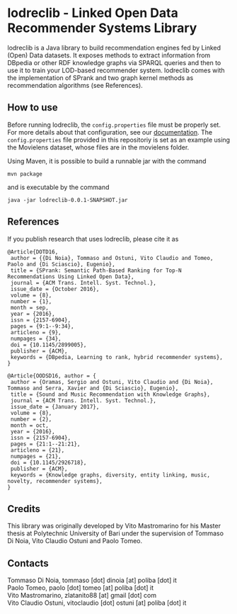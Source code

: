 lodreclib - Linked Open Data Recommender Systems Library
=====================

lodreclib is a Java library to build recommendation engines fed by Linked (Open) Data datasets. It exposes methods to extract information from DBpedia or other RDF knowledge graphs via SPARQL queries and then to use it to train your LOD-based recommender system. lodreclib comes with the implementation of SPrank and two graph kernel methods as recommendation algorithms (see References). 

How to use
------------
Before running lodreclib, the `config.properties` file must be properly set. For more details about that configuration, see our [documentation](https://github.com/sisinflab/lodreclib/wiki).
The `config.properties` file provided in this repositoriy is set as an example using the Movielens dataset, whose files are in the movielens folder.

Using Maven, it is possible to build a runnable jar with the command 
~~~
mvn package
~~~
and is executable by the command
~~~
java -jar lodreclib-0.0.1-SNAPSHOT.jar 
~~~


References
------------
If you publish research that uses lodreclib, please cite it as
~~~
@Article{DOTD16, 
 author = {{Di Noia}, Tommaso and Ostuni, Vito Claudio and Tomeo, Paolo and {Di Sciascio}, Eugenio},
 title = {SPrank: Semantic Path-Based Ranking for Top-N Recommendations Using Linked Open Data},
 journal = {ACM Trans. Intell. Syst. Technol.},
 issue_date = {October 2016},
 volume = {8},
 number = {1},
 month = sep,
 year = {2016},
 issn = {2157-6904},
 pages = {9:1--9:34},
 articleno = {9},
 numpages = {34},
 doi = {10.1145/2899005},
 publisher = {ACM},
 keywords = {DBpedia, Learning to rank, hybrid recommender systems},
} 
~~~
~~~
@Article{OODSD16, author = {
 author = {Oramas, Sergio and Ostuni, Vito Claudio and {Di Noia}, Tommaso and Serra, Xavier and {Di Sciascio}, Eugenio},
 title = {Sound and Music Recommendation with Knowledge Graphs},
 journal = {ACM Trans. Intell. Syst. Technol.},
 issue_date = {January 2017},
 volume = {8},
 number = {2},
 month = oct,
 year = {2016},
 issn = {2157-6904},
 pages = {21:1--21:21},
 articleno = {21},
 numpages = {21},
 doi = {10.1145/2926718},
 publisher = {ACM},
 keywords = {Knowledge graphs, diversity, entity linking, music, novelty, recommender systems},
} 
~~~
Credits
------------
This library was originally developed by Vito Mastromarino for his Master thesis at Polytechnic University of Bari under the supervision of Tommaso Di Noia, Vito Claudio Ostuni and Paolo Tomeo.

Contacts
------------
Tommaso Di Noia, tommaso [dot] dinoia [at] poliba [dot] it  
Paolo Tomeo, paolo [dot] tomeo [at] poliba [dot] it  
Vito Mastromarino, zlatanito88 [at] gmail [dot] com  
Vito Claudio Ostuni, vitoclaudio [dot] ostuni [at] poliba [dot] it  

